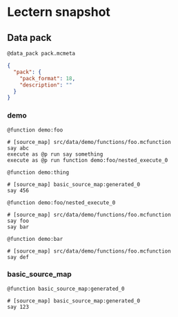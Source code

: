 # Lectern snapshot

## Data pack

`@data_pack pack.mcmeta`

```json
{
  "pack": {
    "pack_format": 18,
    "description": ""
  }
}
```

### demo

`@function demo:foo`

```mcfunction
# [source_map] src/data/demo/functions/foo.mcfunction
say abc
execute as @p run say something
execute as @p run function demo:foo/nested_execute_0
```

`@function demo:thing`

```mcfunction
# [source_map] basic_source_map:generated_0
say 456
```

`@function demo:foo/nested_execute_0`

```mcfunction
# [source_map] src/data/demo/functions/foo.mcfunction
say foo
say bar
```

`@function demo:bar`

```mcfunction
# [source_map] src/data/demo/functions/foo.mcfunction
say def
```

### basic_source_map

`@function basic_source_map:generated_0`

```mcfunction
# [source_map] basic_source_map:generated_0
say 123
```

